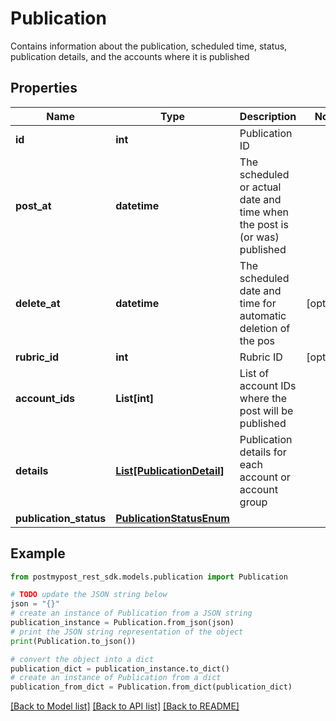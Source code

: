 # Publication

Contains information about the publication, scheduled time, status, publication details, and the accounts where it is published

## Properties

Name | Type | Description | Notes
------------ | ------------- | ------------- | -------------
**id** | **int** | Publication ID | 
**post_at** | **datetime** | The scheduled or actual date and time when the post is (or was) published | 
**delete_at** | **datetime** | The scheduled date and time for automatic deletion of the pos | [optional] 
**rubric_id** | **int** | Rubric ID | [optional] 
**account_ids** | **List[int]** | List of account IDs where the post will be published | 
**details** | [**List[PublicationDetail]**](PublicationDetail.md) | Publication details for each account or account group | 
**publication_status** | [**PublicationStatusEnum**](PublicationStatusEnum.md) |  | 

## Example

```python
from postmypost_rest_sdk.models.publication import Publication

# TODO update the JSON string below
json = "{}"
# create an instance of Publication from a JSON string
publication_instance = Publication.from_json(json)
# print the JSON string representation of the object
print(Publication.to_json())

# convert the object into a dict
publication_dict = publication_instance.to_dict()
# create an instance of Publication from a dict
publication_from_dict = Publication.from_dict(publication_dict)
```
[[Back to Model list]](../README.md#documentation-for-models) [[Back to API list]](../README.md#documentation-for-api-endpoints) [[Back to README]](../README.md)


